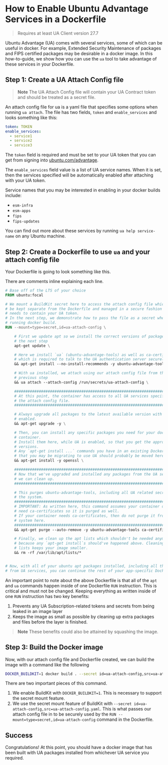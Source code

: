 # How to Enable Ubuntu Advantage Services in a Dockerfile

> Requires at least UA Client version 27.7

Ubuntu Advantage (UA) comes with several services, some of which can be useful in docker. For example, Extended Security Maintenance of packages and FIPS certified packages may be desirable in a docker image. In this how-to-guide, we show how you can use the `ua` tool to take advantage of these services in your Dockerfile.


## Step 1: Create a UA Attach Config file

> **Note**
> The UA Attach Config file will contain your UA Contract token and should be treated as a secret file.

An attach config file for ua is a yaml file that specifies some options when running `ua attach`. The file has two fields, `token` and `enable_services` and looks something like this:

```yaml
token: TOKEN
enable_services:
  - service1
  - service2
  - service3
```

The `token` field is required and must be set to your UA token that you can get from signing into [ubuntu.com/advantage](https://ubuntu.com/advantage).

The `enable_services` field value is a list of UA service names. When it is set, then the services specified will be automatically enabled after attaching with your UA token.

Service names that you may be interested in enabling in your docker builds include:
- `esm-infra`
- `esm-apps`
- `fips`
- `fips-updates`

You can find out more about these services by running `ua help service-name` on any Ubuntu machine.


## Step 2: Create a Dockerfile to use `ua` and your attach config file

Your Dockerfile is going to look something like this.

There are comments inline explaining each line.

```dockerfile
# Base off of the LTS of your choice
FROM ubuntu:focal

# We mount a BuildKit secret here to access the attach config file which should
# be kept separate from the Dockerfile and managed in a secure fashion since it
# needs to contain your UA token.
# In the next step, we demonstrate how to pass the file as a secret when
# running docker build.
RUN --mount=type=secret,id=ua-attach-config \

    # First we update apt so we install the correct versions of packages in
    # the next step
    apt-get update \

    # Here we install `ua` (ubuntu-advantage-tools) as well as ca-certificates,
    # which is required to talk to the UA authentication server securely.
    && apt-get install --no-install-recommends -y ubuntu-advantage-tools ca-certificates \

    # With ua installed, we attach using our attach config file from the
    # previous step
    && ua attach --attach-config /run/secrets/ua-attach-config \

    ###########################################################################
    # At this point, the container has access to all UA services specified in
    # the attach config file.
    ###########################################################################

    # Always upgrade all packages to the latest available version with the UA services
    # enabled.
    && apt-get upgrade -y \

    # Then, you can install any specific packages you need for your docker
    # container.
    # Install them here, while UA is enabled, so that you get the appropriate
    # versions.
    # Any `apt-get install ...` commands you have in an existing Dockerfile
    # that you may be migrating to use UA should probably be moved here.
    && apt-get install -y openssl \

    ###########################################################################
    # Now that we've upgraded and installed any packages from the UA services,
    # we can clean up.
    ###########################################################################

    # This purges ubuntu-advantage-tools, including all UA related secrets from
    # the system.
    ###########################################################################
    # IMPORTANT: As written here, this command assumes your container does not
    # need ca-certificates so it is purged as well.
    # If your container needs ca-certificates, then do not purge it from the
    # system here.
    ###########################################################################
    && apt-get purge --auto-remove -y ubuntu-advantage-tools ca-certificates \

    # Finally, we clean up the apt lists which shouldn't be needed anymore
    # because any `apt-get install`s should've happened above. Cleaning these
    # lists keeps your image smaller.
    && rm -rf /var/lib/apt/lists/*


# Now, with all of your ubuntu apt packages installed, including all those
# from UA services, you can continue the rest of your app-specific Dockerfile.
```

An important point to note about the above Dockerfile is that all of the `apt` and `ua` commands happen inside of one Dockerfile `RUN` instruction. This is critical and must not be changed. Keeping everything as written inside of one `RUN` instruction has two key benefits:

1. Prevents any UA Subscription-related tokens and secrets from being leaked in an image layer
2. Keeps the image as small as possible by cleaning up extra packages and files before the layer is finished.

> **Note**
> These benefits could also be attained by squashing the image.

## Step 3: Build the Docker image


Now, with our attach config file and Dockerfile created, we can build the image with a command like the following

```bash
DOCKER_BUILDKIT=1 docker build . --secret id=ua-attach-config,src=ua-attach-config.yaml -t ubuntu-focal-ua
```

There are two important pieces of this command.

1. We enable BuildKit with `DOCKER_BUILDKIT=1`. This is necessary to support the secret mount feature.
2. We use the secret mount feature of BuildKit with `--secret id=ua-attach-config,src=ua-attach-config.yaml`. This is what passes our attach config file in to be securely used by the `RUN --mount=type=secret,id=ua-attach-config` command in the Dockerfile.

## Success

Congratulations! At this point, you should have a docker image that has been built with UA packages installed from whichever UA service you required.
